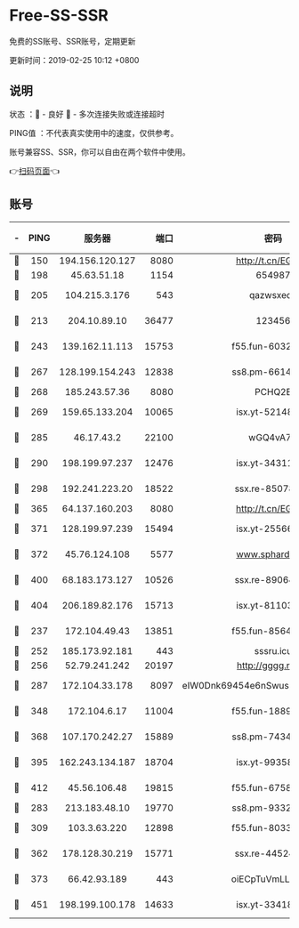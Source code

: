 # Free-SS-SSR

免费的SS账号、SSR账号，定期更新

更新时间：2019-02-25 10:12 +0800

## 说明

状态     ：🙂 - 良好 🙁 - 多次连接失败或连接超时

PING值   ：不代表真实使用中的速度，仅供参考。

账号兼容SS、SSR，你可以自由在两个软件中使用。

👉[扫码页面](https://liesauer.github.io/free-ss-ssr.github.io/)👈

## 账号

|-|PING|服务器|端口|密码|加密方式|区域|
|:----:|:----:|:-----:|-----:|:----:|:----:|:----:|
|🙂|150|194.156.120.127|8080|http://t.cn/EGJIyrl|rc4-md5|RU|
|🙂|198|45.63.51.18|1154|654987|chacha20|US|
|🙂|205|104.215.3.176|543|qazwsxedc|aes-256-gcm|JP|
|🙂|213|204.10.89.10|36477|123456|aes-256-cfb|US|
|🙂|243|139.162.11.113|15753|f55.fun-60326778|aes-256-cfb|SG|
|🙂|267|128.199.154.243|12838|ss8.pm-66149074|aes-256-cfb|SG|
|🙂|268|185.243.57.36|8080|PCHQ2E|rc4-md5|US|
|🙂|269|159.65.133.204|10065|isx.yt-52148162|aes-256-cfb|SG|
|🙂|285|46.17.43.2|22100|wGQ4vA7D|aes-256-gcm|RU|
|🙂|290|198.199.97.237|12476|isx.yt-34311364|aes-256-cfb|US|
|🙂|298|192.241.223.20|18522|ssx.re-85078137|aes-256-cfb|US|
|🙂|365|64.137.160.203|8080|http://t.cn/EGJIyrl|rc4-md5|CA|
|🙂|371|128.199.97.239|15494|isx.yt-25566417|aes-256-cfb|SG|
|🙂|372|45.76.124.108|5577|www.sphard.com|aes-256-cfb|AU|
|🙂|400|68.183.173.127|10526|ssx.re-89064823|aes-256-cfb|US|
|🙂|404|206.189.82.176|15713|isx.yt-81103224|aes-256-cfb|SG|
|🙂|237|172.104.49.43|13851|f55.fun-85640290|aes-256-cfb|SG|
|🙂|252|185.173.92.181|443|sssru.icu|rc4-md5|RU|
|🙂|256|52.79.241.242|20197|http://gggg.rocks|chacha20|KR|
|🙂|287|172.104.33.178|8097|eIW0Dnk69454e6nSwuspv9DmS201tQ0D|aes-256-cfb|SG|
|🙂|348|172.104.6.17|11004|f55.fun-18893031|aes-256-cfb|US|
|🙂|368|107.170.242.27|15889|ss8.pm-74341344|aes-256-cfb|US|
|🙂|395|162.243.134.187|18704|isx.yt-99358628|aes-256-cfb|US|
|🙂|412|45.56.106.48|19815|f55.fun-67580626|aes-256-cfb|US|
|🙁|283|213.183.48.10|19770|ss8.pm-93323963|rc4-md5|RU|
|🙁|309|103.3.63.220|12898|f55.fun-80336552|aes-256-cfb|SG|
|🙁|362|178.128.30.219|15771|ssx.re-44524378|aes-256-cfb|SG|
|🙁|373|66.42.93.189|443|oiECpTuVmLLxk4Ts|aes-256-cfb|US|
|🙁|451|198.199.100.178|14633|isx.yt-33418076|aes-256-cfb|US|
